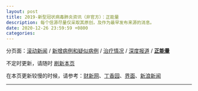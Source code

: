 ```yaml
---
layout: post
title: 2019-新型冠状病毒肺炎资讯（非官方）：正能量
description: 每个信源尽量仅采取其原创，及作为最早发布来源的消息。
date: 2020-12-26 23:59:59 +0800
categories: 
---
```

分页面：[滚动新闻](/posts/scroll) / [新增病例和疑似病例](/posts/infections/) / [治疗情况](/posts/treatment) / [深度报道](/posts/deep/) / **[正能量](/posts/inspiring)**

不定时更新，请随时 [刷新本页](javascript:location.reload())

在本页更新较慢的时候，请参考：[财新网](http://m.app.caixin.com/m_topic_detail/1473.html)、[丁香园](https://3g.dxy.cn/newh5/view/pneumonia)、[界面](https://www.jiemian.com/special/1420.html)、[新浪新闻](https://news.sina.cn/zt_d/yiqing0121)

---

